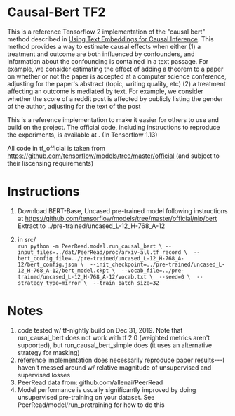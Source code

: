 # Causal-Bert TF2
This is a reference Tensorflow 2 implementation of the "causal bert" method described in  [Using Text Embeddings for Causal Inference](arxiv.org/abs/1905.12741).
This method provides a way to estimate causal effects when either 
(1) a treatment and outcome are both influenced by confounders, and information about the confounding is contained in a 
text passage. For example, we consider estimating the effect of adding a theorem to a paper on whether or not the paper 
is accepted at a computer science conference, adjusting for the paper's abstract (topic, writing quality, etc)
(2) a treatment affecting an outcome is mediated by text. For example, we consider whether the score of a reddit post is
affected by publicly listing the gender of the author, adjusting for the text of the post

This is a reference implementation to make it easier for others to use and build on the project. The official code,
including instructions to reproduce the experiments, is available at . (In Tensorflow 1.13)

All code in tf_official is taken from https://github.com/tensorflow/models/tree/master/official 
(and subject to their liscensing requirements)

# Instructions
1. Download BERT-Base, Uncased pre-trained model following instructions at https://github.com/tensorflow/models/tree/master/official/nlp/bert
Extract to ../pre-trained/uncased_L-12_H-768_A-12

2. in src/  
`run python -m PeerRead.model.run_causal_bert \
--input_files=../dat/PeerRead/proc/arxiv-all.tf_record \ 
--bert_config_file=../pre-trained/uncased_L-12_H-768_A-12/bert_config.json \ 
--init_checkpoint=../pre-trained/uncased_L-12_H-768_A-12/bert_model.ckpt \ 
--vocab_file=../pre-trained/uncased_L-12_H-768_A-12/vocab.txt \ 
--seed=0 \ 
--strategy_type=mirror \ 
--train_batch_size=32`

# Notes
1. code tested w/ tf-nightly build on Dec 31, 2019. Note that run_causal_bert does not work with tf 2.0 
(weighted metrics aren't supported), but run_causal_bert_simple does (it uses an alternative strategy for masking)
2. reference implementation does necessarily reproduce paper results---I haven't messed around w/ relative magnitude of 
unsupervised and supervised losses
3. PeerRead data from: github.com/allenai/PeerRead
4. Model performance is usually significantly improved by doing unsupervised pre-training on your dataset. 
See PeerRead/model/run_pretraining for how to do this
